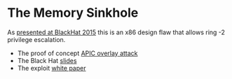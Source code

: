 # The Memory Sinkhole
As [presented at BlackHat 2015](https://www.blackhat.com/us-15/briefings.html#the-memory-sinkhole-unleashing-an-x86-design-flaw-allowing-universal-privilege-escalation) this is an x86 design flaw that allows ring -2 privilege escalation.

* The proof of concept [APIC overlay attack](sinkhole.asm)
* The Black Hat [slides](us-15-Domas-TheMemorySinkhole.pdf)
* The exploit [white paper](us-15-Domas-TheMemorySinkhole-wp.pdf)

